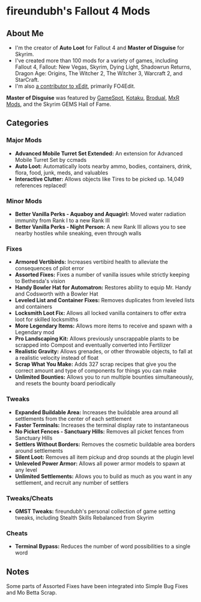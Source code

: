 # fireundubh's Fallout 4 Mods

## About Me

* I'm the creator of **Auto Loot** for Fallout 4 and **Master of Disguise** for Skyrim.
* I've created more than 100 mods for a variety of games, including Fallout 4, Fallout: New Vegas, Skyrim, Dying Light, Shadowrun Returns, Dragon Age: Origins, The Witcher 2, The Witcher 3, Warcraft 2, and StarCraft.
* I'm also [a contributor to xEdit](https://github.com/TES5Edit/TES5Edit/issues?utf8=%E2%9C%93&q=is%3Aissue+author%3Afireundubh+), primarily FO4Edit.

**Master of Disguise** was featured by [GameSpot](http://www.gamespot.com/videos/top-5-skyrim-mods-of-the-week-become-the-master-of/2300-6423174/), [Kotaku](http://kotaku.com/skyrim-disguises-let-you-walk-around-doing-whatever-1681784966), [Brodual](https://www.youtube.com/watch?v=ATGNFDgNT-A), [MxR Mods](https://www.youtube.com/watch?v=69e7xcYw-G4), and the Skyrim GEMS Hall of Fame.

## Categories

### Major Mods

* **Advanced Mobile Turret Set Extended:** An extension for Advanced Mobile Turret Set by ccmads
* **Auto Loot:** Automatically loots nearby ammo, bodies, containers, drink, flora, food, junk, meds, and valuables
* **Interactive Clutter:** Allows objects like Tires to be picked up. 14,049 references replaced!

### Minor Mods

* **Better Vanilla Perks - Aquaboy and Aquagirl:** Moved water radiation immunity from Rank I to a new Rank III
* **Better Vanilla Perks - Night Person:** A new Rank III allows you to see nearby hostiles while sneaking, even through walls

### Fixes

* **Armored Vertibirds:** Increases vertibird health to alleviate the consequences of pilot error
* **Assorted Fixes:** Fixes a number of vanilla issues while strictly keeping to Bethesda's vision
* **Handy Bowler Hat for Automatron:** Restores ability to equip Mr. Handy and Codsworth with a Bowler Hat
* **Leveled List and Container Fixes:** Removes duplicates from leveled lists and containers
* **Locksmith Loot Fix:** Allows all locked vanilla containers to offer extra loot for skilled locksmiths
* **More Legendary Items:** Allows more items to receive and spawn with a Legendary mod
* **Pro Landscaping Kit:** Allows previously unscrappable plants to be scrapped into Compost and eventually converted into Fertilizer
* **Realistic Gravity:** Allows grenades, or other throwable objects, to fall at a realistic velocity instead of float
* **Scrap What You Make:** Adds 327 scrap recipes that give you the correct amount and type of components for things you can make
* **Unlimited Bounties:** Allows you to run multiple bounties simultaneously, and resets the bounty board periodically

### Tweaks

* **Expanded Buildable Area:** Increases the buildable area around all settlements from the center of each settlement
* **Faster Terminals:** Increases the terminal display rate to instantaneous
* **No Picket Fences - Sanctuary Hills:** Removes all picket fences from Sanctuary Hills
* **Settlers Without Borders:** Removes the cosmetic buildable area borders around settlements
* **Silent Loot:** Removes all item pickup and drop sounds at the plugin level
* **Unleveled Power Armor:** Allows all power armor models to spawn at any level
* **Unlimited Settlements:** Allows you to build as much as you want in any settlement, and recruit any number of settlers

### Tweaks/Cheats

* **GMST Tweaks:** fireundubh's personal collection of game setting tweaks, including Stealth Skills Rebalanced from Skyrim

### Cheats

* **Terminal Bypass:** Reduces the number of word possibilities to a single word

## Notes

Some parts of Assorted Fixes have been integrated into Simple Bug Fixes and Mo Betta Scrap.